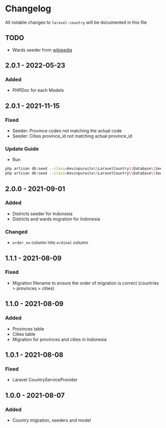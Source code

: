 # Changelog

All notable changes to `laravel-country` will be documented in this file

## TODO
- Wards seeder from [wikipedia](https://id.wikipedia.org/wiki/Daftar_kecamatan_dan_kelurahan_di_Indonesia)

## 2.0.1 - 2022-05-23
### Added
- PHPDoc for each Models


## 2.0.1 - 2021-11-15
### Fixed
- Seeder: Province codes not matching the actual code
- Seeder: Cities province_id not matching actual province_id

### Update Guide
- Run
```bash
php artisan db:seed --class=Kevinpurwito\\LaravelCountry\\Database\\Seeders\\IdProvincesSeeder
php artisan db:seed --class=Kevinpurwito\\LaravelCountry\\Database\\Seeders\\IdCitiesSeeder
```

## 2.0.0 - 2021-09-01
### Added
- Districts seeder for Indonesia
- Districts and wards migration for Indonesia

### Changed
- `order_no` column into `ordinal` column


## 1.1.1 - 2021-08-09
### Fixed
- Migration filename to ensure the order of migration is correct (countries > provinces > cities)


## 1.1.0 - 2021-08-09
### Added
- Provinces table
- Cities table
- Migration for provinces and cities in Indonesia


## 1.0.1 - 2021-08-08
### Fixed
- Laravel CountryServiceProvider


## 1.0.0 - 2021-08-07
### Added
- Country migration, seeders and model
